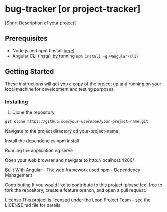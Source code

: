 # bug-tracker [or project-tracker]

[Short Description of your project]

## Prerequisites

- Node.js and npm (Install [here](https://nodejs.org/en/download/))
- Angular CLI (Install by running `npm install -g @angular/cli`)

## Getting Started

These instructions will get you a copy of the project up and running on your local machine for development and testing purposes.

### Installing

1. Clone the repository

```sh
git clone https://github.com/your-username/your-project-name.git
```

Navigate to the project directory
cd your-project-name

Install the dependencies
npm install

Running the application
ng serve

Open your web browser and navigate to
http://localhost:4200/

Built With
Angular - The web framework used
npm - Dependency Management

Contributing
If you would like to contribute to this project, please feel free to fork the repository, create a feature branch, and open a pull request.

License
This project is licensed under the Loon Project Team - see the LICENSE.md file for details
